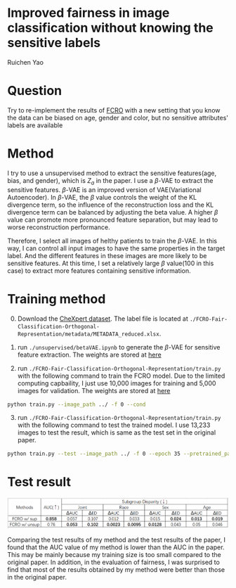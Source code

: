 # Improved fairness in image classification without knowing the sensitive labels

Ruichen Yao

# Question
Try to re-implement the results of [FCRO](https://arxiv.org/pdf/2301.01481.pdf) with a new setting that you know the data can be biased on age, gender and color, but no sensitive attributes' labels are available

# Method
I try to use a unsupervised method to extract the sensitive features(age, bias, and gender), which is $Z_a$ in the paper. I use a $\beta$-VAE to extract the sensitive features. $\beta$-VAE is an improved version of VAE(Variational Autoencoder). In $\beta$-VAE, the $\beta$ value controls the weight of the KL divergence term, so the influence of the reconstruction loss and the KL divergence term can be balanced by adjusting the beta value. A higher $\beta$ value can promote more pronounced feature separation, but may lead to worse reconstruction performance.

Therefore, I select all images of helthy patients to train the $\beta$-VAE. In this way, I can control all input images to have the same properties in the target label. And the different features in these images are more likely to be sensitive features. At this time, I set a relatively large $\beta$ value(100 in this case) to extract more features containing sensitive information.

# Training method
0. Download the [CheXpert dataset](https://www.kaggle.com/datasets/mimsadiislam/chexpert). The label file is located at `./FCRO-Fair-Classification-Orthogonal-Representation/metadata/METADATA_reduced.xlsx`.

1. run `./unsupervised/betaVAE.ipynb` to generate the $\beta$-VAE for sensitive feature extraction. The weights are stored at [here](https://drive.google.com/file/d/1OkK0eCo-N_1Juymg_cAarCdMQl5GU6M-/view?usp=share_link)

2. run `./FCRO-Fair-Classification-Orthogonal-Representation/train.py` with the following command to train the FCRO model. Due to the limited computing capbaility, I just use 10,000 images for training and 5,000 images for validation. The weights are stored at [here](https://drive.google.com/file/d/12mBHpN4GVR-yfTEgpgKfODI4FtkEX_kd/view?usp=share_link)
```bash
python train.py --image_path ../ -f 0 --cond
```

3. run `./FCRO-Fair-Classification-Orthogonal-Representation/train.py` with the following command to test the trained model. I use 13,233 images to test the result, which is same as the test set in the original paper.
```bash
python train.py --test --image_path ../ -f 0 --epoch 35 --pretrained_path ../experiments/
```

# Test result
![avatar](./experiments/test_result.png)

Comparing the test results of my method and the test results of the paper, I found that the AUC value of my method is lower than the AUC in the paper. This may be mainly because my training size is too small compared to the original paper. In addition, in the evaluation of fairness, I was surprised to find that most of the results obtained by my method were better than those in the original paper.
